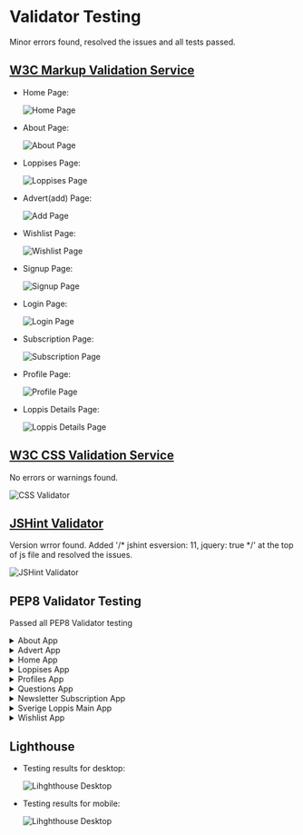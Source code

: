 # Validator Testing
Minor errors found, resolved the issues and all tests passed.

## [W3C Markup Validation Service](https://validator.w3.org/)
* Home Page:

    ![Home Page](/documentation/html-home.png)

* About Page: 

    ![About Page](/documentation/html-about.png)

* Loppises Page: 

    ![Loppises Page](/documentation/html-loppises.png)

* Advert(add) Page: 

    ![Add Page](/documentation/html-advert.png)

* Wishlist Page: 

    ![Wishlist Page](/documentation/html-wishlist.png)

* Signup Page: 

    ![Signup Page](/documentation/html-signup.png)

* Login Page: 

    ![Login Page](/documentation/html-login.png)

* Subscription Page: 

    ![Subscription Page](/documentation/html-subscription.png)

* Profile Page: 

    ![Profile Page](/documentation/html-profile.png)

* Loppis Details Page: 

    ![Loppis Details Page](/documentation/html-loppis-details.png)

## [W3C CSS Validation Service](https://jigsaw.w3.org/css-validator/)
No errors or warnings found.

![CSS Validator](/documentation/css-validator.png)

## [JSHint Validator](https://jshint.com/)
Version wrror found. Added '/* jshint esversion: 11, jquery: true */' at the top of js file and resolved the issues.

![JSHint Validator](/documentation/jshint.png)

## PEP8 Validator Testing
Passed all PEP8 Validator testing

<details>
<summary>About App</summary>

Python files  | PEP8 result
------------- | -------------
apps.py       | ![About app apps.py file](/documentation/pep8-about-apps.png)
urls.py       | ![About app urls file](/documentation/pep8-about-urls.png)
views.py      | ![About app views file](/documentation/pep8-about-views.png)

</details>

<details>
<summary>Advert App</summary>

Python files  | PEP8 result
------------- | -------------
apps.py       | ![Advert app apps.py file](/documentation/pep8-advert-apps.png)
forms.py      | ![Advert app urls file](/documentation/pep8-advert-forms.png)
models.py     | ![Advert app urls file](/documentation/pep8-advert-models.png)
urls.py       | ![Advert app urls file](/documentation/pep8-advert-urls.png)
views.py      | ![Advert app views file](/documentation/pep8-advert-views.png)

</details>

<details>
<summary>Home App</summary>

Python files  | PEP8 result
------------- | -------------
apps.py       | ![Home app apps.py file](/documentation/pep8-home-apps.png)
urls.py       | ![Home app urls file](/documentation/pep8-home-urls.png)
views.py      | ![Home app views file](/documentation/pep8-home-views.png)

</details>

<details>
<summary>Loppises App</summary>

Python files  | PEP8 result
------------- | -------------
apps.py       | ![Loppises app apps.py file](/documentation/pep8-loppises-apps.png)
models.py     | ![Loppises app urls file](/documentation/pep8-loppises-models.png)
urls.py       | ![Loppises app urls file](/documentation/pep8-loppises-urls.png)
views.py      | ![Loppises app views file](/documentation/pep8-loppises-views.png)
widgets.py    | ![Loppises app widgets file](/documentation/pep8-loppises-widgets.png)

</details>

<details>
<summary>Profiles App</summary>

Python files  | PEP8 result
------------- | -------------
apps.py       | ![Profiles app apps.py file](/documentation/pep8-profiles-apps.png)
urls.py       | ![Profiles app urls file](/documentation/pep8-profiles-urls.png)
views.py      | ![Profiles app views file](/documentation/pep8-profiles-views.png)

</details>

<details>
<summary>Questions App</summary>

Python files  | PEP8 result
------------- | -------------
admin.py      | ![Questions app admin.py file](/documentation/pep8-questions-admin.png)
apps.py       | ![Questions app apps.py file](/documentation/pep8-questions-apps.png)
models.py     | ![Questions app models file](/documentation/pep8-questions-models.png)
forms.py      | ![Questions app forms file](/documentation/pep8-questions-forms.png)

</details>

<details>
<summary>Newsletter Subscription App</summary>

Python files  | PEP8 result
------------- | -------------
admin.py      | ![Subscription app admin.py file](/documentation/pep8-subscription-admin.png)
apps.py       | ![Subscription app apps.py file](/documentation/pep8-subscription-apps.png)
models.py     | ![Subscription app models file](/documentation/pep8-subscription-models.png)
forms.py      | ![Subscription app forms file](/documentation/pep8-subscription-forms.png)
views.py      | ![Subscription app views file](/documentation/pep8-subscription-views.png)
urls.py       | ![Subscription app urls file](/documentation/pep8-subscription-urls.png)

</details>

<details>
<summary>Sverige Loppis Main App</summary>

Python files  | PEP8 result
------------- | -------------
wsgi.py       | ![Main app wsgi.py file](/documentation/pep8-main-wsgi.png)
urls.py       | ![Main app urls file](/documentation/pep8-main-urls.png)
views.py      | ![Main app views file](/documentation/pep8-main-views.png)

</details>

<details>
<summary>Wishlist App</summary>

Python files  | PEP8 result
------------- | -------------
apps.py       | ![Wishlist app apps.py file](/documentation/pep8-wishlist-apps.png)
contexts.py   | ![Wishlist app contexts.py file](/documentation/pep8-wishlist-contexts.png)
urls.py       | ![Wishlist app urls file](/documentation/pep8-wishlist-urls.png)
views.py      | ![Wishlist app views file](/documentation/pep8-wishlist-views.png)

</details>

## Lighthouse
* Testing results for desktop:

    ![Lihghthouse Desktop](/documentation/lighthouse-desktop.png)

* Testing results for mobile:

    ![Lihghthouse Desktop](/documentation/lighthouse-mobile.png)
